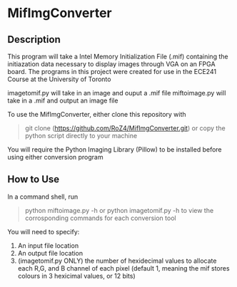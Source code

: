 # MifImgConverter
## Description
This program will take a Intel Memory Initialization File (.mif) containing the initiazation data necessary to display images through VGA on an FPGA board. The programs in this project were created for use in the ECE241 Course at the University of Toronto

imagetomif.py will take in an image and ouput a .mif file
miftoimage.py will take in a .mif and output an image file

To use the MifImgConverter, either clone this repository with
>git clone (https://github.com/RoZ4/MifImgConverter.git)
or copy the python script directly to your machine

You will require the Python Imaging Library (Pillow) to be installed before using either conversion program

## How to Use
In a command shell, run
>	python miftoimage.py -h
or
>	python imagetomif.py -h
to view the corrosponding commands for each conversion tool

You will need to specify:
1. An input file location
2. An output file location
3. (imagetomif.py ONLY) the number of hexidecimal values to allocate each R,G, and B channel of each pixel (default 1, meaning the mif stores colours in 3 hexicimal values, or 12 bits)

